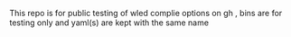 This repo is  for public  testing of wled complie options on gh , bins are for testing only  and yaml(s) are kept with the same name

